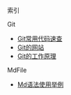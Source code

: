 索引

Git
- [Git常用代码速查](Git-Check.md)
- [Git的网站](Git-Website.md)
- [Git的工作原理](Git-WorkingPrinciple.md)

MdFile
- [Md语法使用举例](Md-CheckHowToWrite.md)
